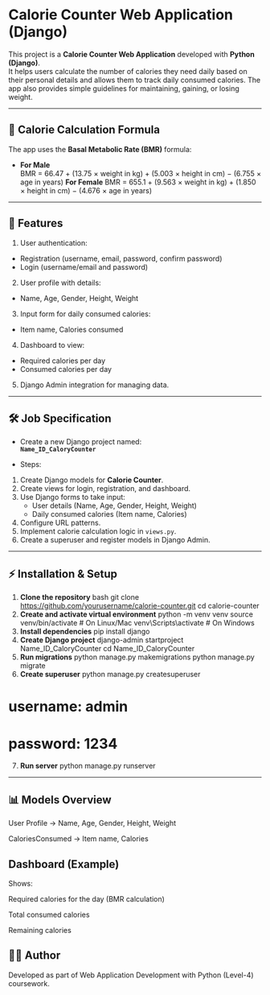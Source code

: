 # Calorie Counter Web Application (Django)

This project is a **Calorie Counter Web Application** developed with **Python (Django)**.  
It helps users calculate the number of calories they need daily based on their personal details and allows them to track daily consumed calories. The app also provides simple guidelines for maintaining, gaining, or losing weight.

---

## 🔢 Calorie Calculation Formula

The app uses the **Basal Metabolic Rate (BMR)** formula:

- **For Male**  
BMR = 66.47 + (13.75 × weight in kg) + (5.003 × height in cm) − (6.755 × age in years)
**For Female**
BMR = 655.1 + (9.563 × weight in kg) + (1.850 × height in cm) − (4.676 × age in years)

---

## 📌 Features

1. User authentication:  
 - Registration (username, email, password, confirm password)  
 - Login (username/email and password)  

2. User profile with details:  
 - Name, Age, Gender, Height, Weight  

3. Input form for daily consumed calories:  
 - Item name, Calories consumed  

4. Dashboard to view:  
 - Required calories per day  
 - Consumed calories per day  

5. Django Admin integration for managing data.

---

## 🛠️ Job Specification

- Create a new Django project named:  
**`Name_ID_CaloryCounter`**

- Steps:
1. Create Django models for **Calorie Counter**.  
2. Create views for login, registration, and dashboard.  
3. Use Django forms to take input:  
   - User details (Name, Age, Gender, Height, Weight)  
   - Daily consumed calories (Item name, Calories)  
4. Configure URL patterns.  
5. Implement calorie calculation logic in `views.py`.  
6. Create a superuser and register models in Django Admin.  

---

## ⚡ Installation & Setup

1. **Clone the repository**
bash
 git clone https://github.com/yourusername/calorie-counter.git
 cd calorie-counter
2. **Create and activate virtual environment**
python -m venv venv
source venv/bin/activate   # On Linux/Mac
venv\Scripts\activate      # On Windows
3. **Install dependencies**
pip install django
4. **Create Django project**
django-admin startproject Name_ID_CaloryCounter
cd Name_ID_CaloryCounter
5. **Run migrations**
python manage.py makemigrations
python manage.py migrate
6. **Create superuser**
python manage.py createsuperuser
# username: admin
# password: 1234
7. **Run server**
python manage.py runserver

---

## 📊 Models Overview

User Profile → Name, Age, Gender, Height, Weight

CaloriesConsumed → Item name, Calories
## Dashboard (Example)

Shows:

Required calories for the day (BMR calculation)

Total consumed calories

Remaining calories
## 👩‍💻 Author

Developed as part of Web Application Development with Python (Level-4) coursework.
